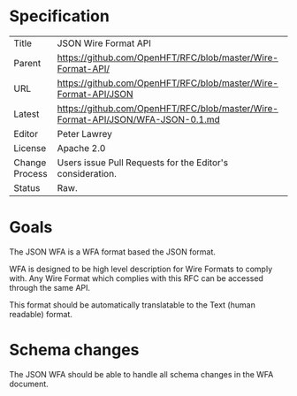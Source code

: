 # Specification

|         |                                                                         |
|:------- | ----------------------------------------------------------------------- |
| Title   | JSON Wire Format API                                                    |
| Parent  | https://github.com/OpenHFT/RFC/blob/master/Wire-Format-API/                         |
| URL     | https://github.com/OpenHFT/RFC/blob/master/Wire-Format-API/JSON                     |
| Latest  | https://github.com/OpenHFT/RFC/blob/master/Wire-Format-API/JSON/WFA-JSON-0.1.md     |
| Editor  | Peter Lawrey                                                            |
| License | Apache 2.0                                                              |
| Change Process | Users issue Pull Requests for the Editor's consideration.        |
| Status  | Raw.                                                                    |

# Goals
The JSON WFA is a WFA format based the JSON format.

WFA is designed to be high level description for Wire Formats to comply with.  Any Wire Format which complies with this RFC can be accessed through the same API.

This format should be automatically translatable to the Text (human readable) format.

# Schema changes
The JSON WFA should be able to handle all schema changes in the WFA document.